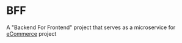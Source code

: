BFF
======

A "Backend For Frontend" project that serves as a microservice for [eCommerce](https://github.com/users/ethmore/projects/4) project 
